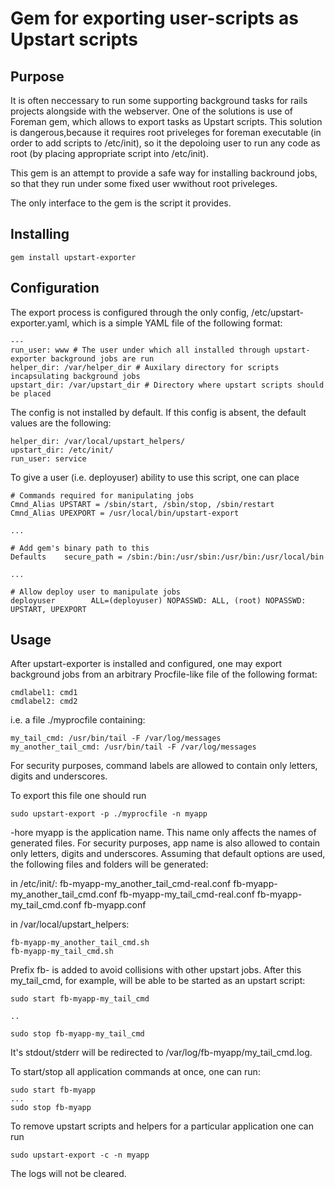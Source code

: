 Gem for exporting user-scripts as Upstart scripts
====================

Purpose
-------

It is often neccessary to run some supporting background tasks for rails projects alongside with the webserver. One of the solutions is use of Foreman gem, which allows to export tasks as Upstart scripts. This solution is dangerous,because it requires root priveleges for foreman executable (in order to add scripts to /etc/init), so it the depoloing user to run any code as root (by placing appropriate script into /etc/init).

This gem is an attempt to provide a safe way for installing backround jobs, so that they run under some fixed user wwithout root priveleges.

The only interface to the gem is the script it provides.

Installing
----------

    gem install upstart-exporter


Configuration
-------------

The export process is configured through the only config, /etc/upstart-exporter.yaml, which is a simple YAML file of the following format:

    ---
    run_user: www # The user under which all installed through upstart-exporter background jobs are run 
    helper_dir: /var/helper_dir # Auxilary directory for scripts incapsulating background jobs
    upstart_dir: /var/upstart_dir # Directory where upstart scripts should be placed

The config is not installed by default. If this config is absent, the default values are the following:
    
    helper_dir: /var/local/upstart_helpers/
    upstart_dir: /etc/init/
    run_user: service

To give a user (i.e. deployuser) ability to use this script, one can place 
    
    # Commands required for manipulating jobs
    Cmnd_Alias UPSTART = /sbin/start, /sbin/stop, /sbin/restart
    Cmnd_Alias UPEXPORT = /usr/local/bin/upstart-export

    ...

    # Add gem's binary path to this
    Defaults    secure_path = /sbin:/bin:/usr/sbin:/usr/bin:/usr/local/bin

    ...

    # Allow deploy user to manipulate jobs 
    deployuser        ALL=(deployuser) NOPASSWD: ALL, (root) NOPASSWD: UPSTART, UPEXPORT
    

Usage
-----

After upstart-exporter is installed and configured, one may export background jobs from an arbitrary Procfile-like file of the following format:

    cmdlabel1: cmd1
    cmdlabel2: cmd2
    
i.e. a file ./myprocfile containing:

    my_tail_cmd: /usr/bin/tail -F /var/log/messages
    my_another_tail_cmd: /usr/bin/tail -F /var/log/messages

For security purposes, command labels are allowed to contain only letters, digits and underscores.

To export this file one should run
    
    sudo upstart-export -p ./myprocfile -n myapp

-hore myapp is the application name. This name only affects the names of generated files. For security purposes, app name is also allowed to contain only letters, digits and underscores. Assuming that default options are used, the following files and folders will be generated:

in /etc/init/:
    fb-myapp-my_another_tail_cmd-real.conf
    fb-myapp-my_another_tail_cmd.conf
    fb-myapp-my_tail_cmd-real.conf
    fb-myapp-my_tail_cmd.conf
    fb-myapp.conf

in /var/local/upstart\_helpers:

    fb-myapp-my_another_tail_cmd.sh
    fb-myapp-my_tail_cmd.sh

Prefix fb- is added to avoid collisions with other upstart jobs. After this my\_tail\_cmd, for example, will be able to be started as an upstart script:

    sudo start fb-myapp-my_tail_cmd

    ..

    sudo stop fb-myapp-my_tail_cmd

It's stdout/stderr will be redirected to /var/log/fb-myapp/my\_tail\_cmd.log.   

To start/stop all application commands at once, one can run:
    
    sudo start fb-myapp
    ...
    sudo stop fb-myapp

To remove upstart scripts and helpers for a particular application one can run

    sudo upstart-export -c -n myapp

The logs will not be cleared. 

